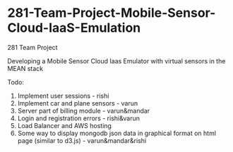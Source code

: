 # 281-Team-Project-Mobile-Sensor-Cloud-IaaS-Emulation
281 Team Project

Developing a Mobile Sensor Cloud Iaas Emulator with virtual sensors in the MEAN stack


Todo:
1) Implement user sessions - rishi
2) Implement car and plane sensors - varun
3) Server part of billing module - varun&mandar
4) Login and registration errors - rishi&varun
5) Load Balancer and AWS hosting
6) Some way to display mongodb json data in graphical format on html page (similar to d3.js) - varun&mandar&rishi